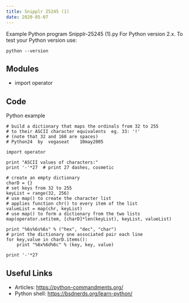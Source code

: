 ```yaml
---
title: Snipplr 25245 (1)
date: 2020-05-07
---
```

Example Python program Snipplr-25245 (1).py
For Python version 2.x.
To test your Python version use:

    python --version

## Modules

* import operator

## Code

Python example

    # build a dictionary that maps the ordinals from 32 to 255
    # to their ASCII character equivalents  eg. 33: '!'
    # (note that 32 and 160 are spaces)
    # Python24  by  vegaseat    10may2005
     
    import operator
     
    print "ASCII values of characters:"
    print '-'*27  # print 27 dashes, cosmetic
     
    # create an empty dictionary
    charD = {}
    # set keys from 32 to 255
    keyList = range(32, 256)
    # use map() to create the character list
    # applies function chr() to every item of the list
    valueList = map(chr, keyList)
    # use map() to form a dictionary from the two lists
    map(operator.setitem, [charD]*len(keyList), keyList, valueList)
     
    print "%6s%6s%6s" % ("hex", "dec", "char")
    # print the dictionary one associated pair each line
    for key,value in charD.items():
        print "%6x%6d%6c" % (key, key, value)
     
    print '-'*27

## Useful Links

- Articles: https://python-commandments.org/
- Python shell: https://bsdnerds.org/learn-python/
